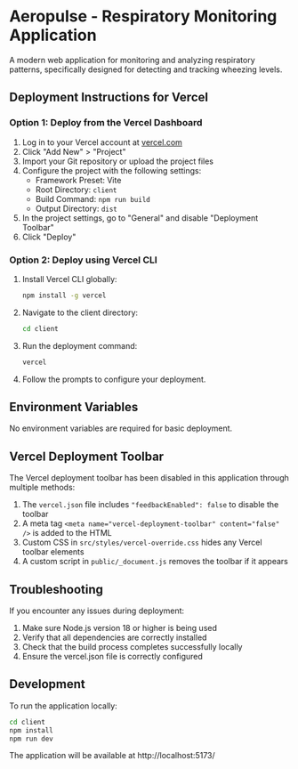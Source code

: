 # Aeropulse - Respiratory Monitoring Application

A modern web application for monitoring and analyzing respiratory patterns, specifically designed for detecting and tracking wheezing levels.

## Deployment Instructions for Vercel

### Option 1: Deploy from the Vercel Dashboard

1. Log in to your Vercel account at [vercel.com](https://vercel.com)
2. Click "Add New" > "Project"
3. Import your Git repository or upload the project files
4. Configure the project with the following settings:
   - Framework Preset: Vite
   - Root Directory: `client`
   - Build Command: `npm run build`
   - Output Directory: `dist`
5. In the project settings, go to "General" and disable "Deployment Toolbar"
6. Click "Deploy"

### Option 2: Deploy using Vercel CLI

1. Install Vercel CLI globally:
   ```bash
   npm install -g vercel
   ```

2. Navigate to the client directory:
   ```bash
   cd client
   ```

3. Run the deployment command:
   ```bash
   vercel
   ```

4. Follow the prompts to configure your deployment.

## Environment Variables

No environment variables are required for basic deployment.

## Vercel Deployment Toolbar

The Vercel deployment toolbar has been disabled in this application through multiple methods:

1. The `vercel.json` file includes `"feedbackEnabled": false` to disable the toolbar
2. A meta tag `<meta name="vercel-deployment-toolbar" content="false" />` is added to the HTML
3. Custom CSS in `src/styles/vercel-override.css` hides any Vercel toolbar elements
4. A custom script in `public/_document.js` removes the toolbar if it appears

## Troubleshooting

If you encounter any issues during deployment:

1. Make sure Node.js version 18 or higher is being used
2. Verify that all dependencies are correctly installed
3. Check that the build process completes successfully locally
4. Ensure the vercel.json file is correctly configured

## Development

To run the application locally:

```bash
cd client
npm install
npm run dev
```

The application will be available at http://localhost:5173/
